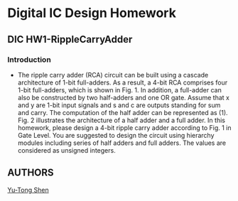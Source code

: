 # Digital IC Design Homework

## DIC HW1-RippleCarryAdder

### Introduction
- The ripple carry adder (RCA) circuit can be built using a cascade architecture of 1-bit full-adders. As a result, a 4-bit RCA comprises four 1-bit full-adders, which is shown in Fig. 1. In addition, a full-adder can also be constructed by two half-adders and one OR gate. Assume that x and y are 1-bit input signals and s and c are outputs standing for sum and carry. The computation of the half adder can be represented as (1). Fig. 2 illustrates the architecture of a half adder and a full adder. In this homework, please design a 4-bit ripple carry adder according to Fig. 1 in Gate Level. You are suggested to design the circuit using hierarchy modules including series of half adders and full adders. The values are considered as unsigned integers.

## AUTHORS
[Yu-Tong Shen](https://github.com/yutongshen/)
